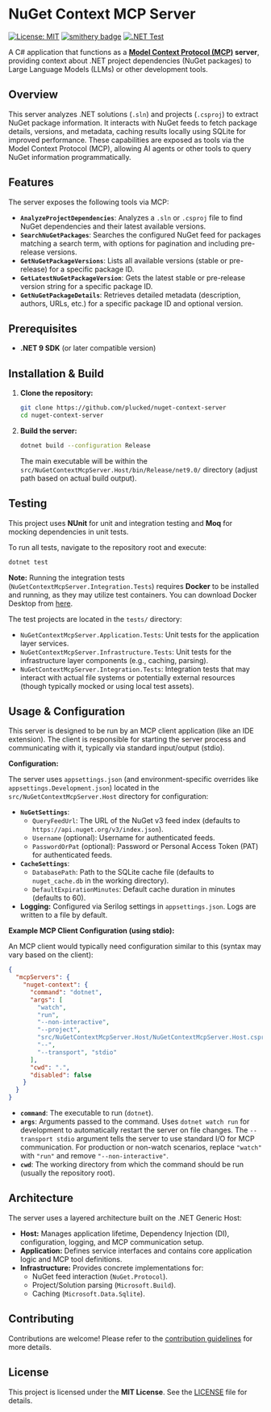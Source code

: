# NuGet Context MCP Server

[![License: MIT](https://img.shields.io/badge/License-MIT-yellow.svg)](https://opensource.org/licenses/MIT)
[![smithery badge](https://smithery.ai/badge/@plucked/nuget-context-server)](https://smithery.ai/server/@plucked/nuget-context-server)
[![.NET Test](https://github.com/plucked/nuget-context-server/actions/workflows/dotnet-test.yml/badge.svg)](https://github.com/plucked/nuget-context-server/actions/workflows/dotnet-test.yml)

A C# application that functions as a **[Model Context Protocol (MCP)](https://github.com/modelcontextprotocol/) server**, providing context about .NET project dependencies (NuGet packages) to Large Language Models (LLMs) or other development tools.

## Overview

This server analyzes .NET solutions (`.sln`) and projects (`.csproj`) to extract NuGet package information. It interacts with NuGet feeds to fetch package details, versions, and metadata, caching results locally using SQLite for improved performance. These capabilities are exposed as tools via the Model Context Protocol (MCP), allowing AI agents or other tools to query NuGet information programmatically.

## Features

The server exposes the following tools via MCP:

*   **`AnalyzeProjectDependencies`**: Analyzes a `.sln` or `.csproj` file to find NuGet dependencies and their latest available versions.
*   **`SearchNuGetPackages`**: Searches the configured NuGet feed for packages matching a search term, with options for pagination and including pre-release versions.
*   **`GetNuGetPackageVersions`**: Lists all available versions (stable or pre-release) for a specific package ID.
*   **`GetLatestNuGetPackageVersion`**: Gets the latest stable or pre-release version string for a specific package ID.
*   **`GetNuGetPackageDetails`**: Retrieves detailed metadata (description, authors, URLs, etc.) for a specific package ID and optional version.

## Prerequisites

*   **.NET 9 SDK** (or later compatible version)

## Installation & Build

1.  **Clone the repository:**
    ```bash
    git clone https://github.com/plucked/nuget-context-server
    cd nuget-context-server
    ```
2.  **Build the server:**
    ```bash
    dotnet build --configuration Release
    ```
    The main executable will be within the `src/NuGetContextMcpServer.Host/bin/Release/net9.0/` directory (adjust path based on actual build output).

## Testing

This project uses **NUnit** for unit and integration testing and **Moq** for mocking dependencies in unit tests.

To run all tests, navigate to the repository root and execute:

```bash
dotnet test
```

**Note:** Running the integration tests (`NuGetContextMcpServer.Integration.Tests`) requires **Docker** to be installed and running, as they may utilize test containers. You can download Docker Desktop from [here](https://www.docker.com/products/docker-desktop/).

The test projects are located in the `tests/` directory:
*   `NuGetContextMcpServer.Application.Tests`: Unit tests for the application layer services.
*   `NuGetContextMcpServer.Infrastructure.Tests`: Unit tests for the infrastructure layer components (e.g., caching, parsing).
*   `NuGetContextMcpServer.Integration.Tests`: Integration tests that may interact with actual file systems or potentially external resources (though typically mocked or using local test assets).

## Usage & Configuration

This server is designed to be run by an MCP client application (like an IDE extension). The client is responsible for starting the server process and communicating with it, typically via standard input/output (stdio).

**Configuration:**

The server uses `appsettings.json` (and environment-specific overrides like `appsettings.Development.json`) located in the `src/NuGetContextMcpServer.Host` directory for configuration:

*   **`NuGetSettings`**:
    *   `QueryFeedUrl`: The URL of the NuGet v3 feed index (defaults to `https://api.nuget.org/v3/index.json`).
    *   `Username` (optional): Username for authenticated feeds.
    *   `PasswordOrPat` (optional): Password or Personal Access Token (PAT) for authenticated feeds.
*   **`CacheSettings`**:
    *   `DatabasePath`: Path to the SQLite cache file (defaults to `nuget_cache.db` in the working directory).
    *   `DefaultExpirationMinutes`: Default cache duration in minutes (defaults to 60).
*   **Logging:** Configured via Serilog settings in `appsettings.json`. Logs are written to a file by default.

**Example MCP Client Configuration (using stdio):**

An MCP client would typically need configuration similar to this (syntax may vary based on the client):

```json
{
  "mcpServers": {
    "nuget-context": {
      "command": "dotnet",
      "args": [
        "watch",
        "run",
        "--non-interactive",
        "--project",
        "src/NuGetContextMcpServer.Host/NuGetContextMcpServer.Host.csproj",
        "--",
        "--transport", "stdio"
      ],
      "cwd": ".",
      "disabled": false
    }
  }
}
```

*   **`command`**: The executable to run (`dotnet`).
*   **`args`**: Arguments passed to the command. Uses `dotnet watch run` for development to automatically restart the server on file changes. The `--transport stdio` argument tells the server to use standard I/O for MCP communication. For production or non-watch scenarios, replace `"watch"` with `"run"` and remove `"--non-interactive"`.
*   **`cwd`**: The working directory from which the command should be run (usually the repository root).

## Architecture

The server uses a layered architecture built on the .NET Generic Host:

*   **Host:** Manages application lifetime, Dependency Injection (DI), configuration, logging, and MCP communication setup.
*   **Application:** Defines service interfaces and contains core application logic and MCP tool definitions.
*   **Infrastructure:** Provides concrete implementations for:
    *   NuGet feed interaction (`NuGet.Protocol`).
    *   Project/Solution parsing (`Microsoft.Build`).
    *   Caching (`Microsoft.Data.Sqlite`).

## Contributing

Contributions are welcome! Please refer to the [contribution guidelines](CONTRIBUTING.md) for more details.

## License

This project is licensed under the **MIT License**. See the [LICENSE](LICENSE) file for details.